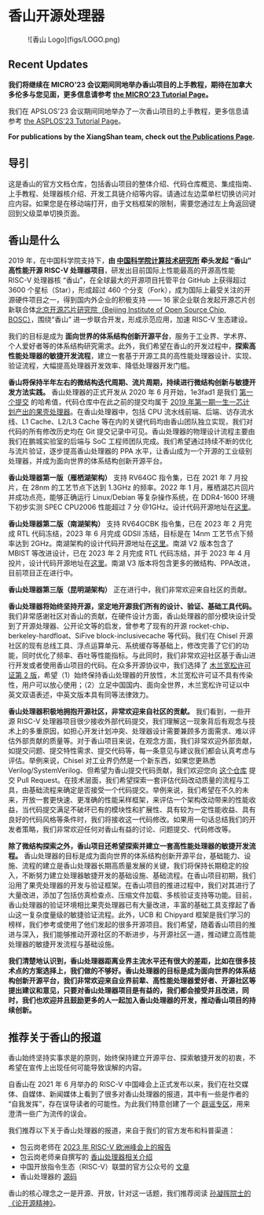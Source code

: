 # 香山开源处理器

<figure markdown>
![香山 Logo](figs/LOGO.png)
</figure>

## Recent Updates

**我们将继续在 MICRO'23 会议期间同地举办香山项目的上手教程，期待在加拿大多伦多与您见面，更多信息请参考 [the MICRO'23 Tutorial Page](tutorials/micro23.md)。**

我们在 APSLOS'23 会议期间同地举办了一次香山项目的上手教程，更多信息请参考 [the ASPLOS'23 Tutorial Page](tutorials/asplos23.md)。

**For publications by the XiangShan team, check out [the Publications Page](https://xiangshan-doc.readthedocs.io/zh_CN/latest/tutorials/publications/).**

## 导引

这是香山的官方文档仓库，包括香山项目的整体介绍、代码仓库概览、集成指南、上手教程、处理器核介绍、开发工具链介绍等内容。请通过左边菜单栏切换访问对应内容。如果您是在移动端打开，由于文档框架的限制，需要您通过左上角返回键回到父级菜单切换页面。

## 香山是什么

2019 年，在中国科学院支持下，**由 [中国科学院计算技术研究所](http://www.ict.ac.cn/) 牵头发起 “香山” 高性能开源 RISC-V 处理器项目**，研发出目前国际上性能最高的开源高性能 RISC-V 处理器核 “香山”，在全球最大的开源项目托管平台 GitHub 上获得超过 3600 个星标（Star），形成超过 460 个分支（Fork），成为国际上最受关注的开源硬件项目之一，得到国内外企业的积极支持 —— 16 家企业联合发起开源芯片创新联合体[北京开源芯片研究院（Beijing Institute of Open Source Chip, BOSC）](https://www.bosc.ac.cn/)，围绕“香山” 进一步联合开发，形成示范应用，加速 RISC-V 生态建设。


我们的目标是成为 **面向世界的体系结构创新开源平台**，服务于工业界、学术界、个人爱好者等的体系结构研究需求。此外，我们希望在香山的开发过程中，**探索高性能处理器的敏捷开发流程**，建立一套基于开源工具的高性能处理器设计、实现、验证流程，大幅提高处理器开发效率、降低处理器开发门槛。

**香山将保持半年左右的微结构迭代周期、流片周期，持续进行微结构创新与敏捷开发方法实践。** 香山处理器的正式开发从 2020 年 6 月开始，1e3fad1 是我们 [第一个提交](https://github.com/OpenXiangShan/XiangShan/commit/1e3fad102a1e42f73b646332d264923bfbe9c77e) 的哈希值，代码仓库中在此之前的提交均属于 [2019 年第一期一生一芯计划产出的果壳处理器](https://github.com/OSCPU/NutShell)。在香山处理器中，包括 CPU 流水线前端、后端、访存流水线、L1 Cache、L2/L3 Cache 等在内的关键代码均由香山团队独立实现，我们对代码的所有修改历史均在 Git 提交记录中可见。香山处理器的物理设计流程主要由我们在鹏城实验室的后端与 SoC 工程师团队完成。我们希望通过持续不断的优化与流片验证，逐步提高香山处理器的 PPA 水平，让香山成为一个开源的工业级别处理器，并成为面向世界的体系结构创新开源平台。

**香山处理器第一版（雁栖湖架构）** 支持 RV64GC 指令集，已在 2021 年 7 月投片，在 28nm 的工艺节点下达到 1.3GHz 的频率。2022 年 1 月，雁栖湖芯片回片并成功点亮，能够正确运行 Linux/Debian 等复杂操作系统，在 DDR4-1600 环境下初步实测 SPEC CPU2006 性能超过 7 分 @1GHz。设计代码开源地址在[这里](https://github.com/OpenXiangShan/XiangShan/releases/tag/v1.0)。

**香山处理器第二版（南湖架构）** 支持 RV64GCBK 指令集，已在 2023 年 2 月完成 RTL 代码冻结，2023 年 6 月完成 GDSII 冻结，目标是在 14nm 工艺节点下频率达到 2GHz。南湖架构的设计代码开源地址在[这里](https://github.com/OpenXiangShan/XiangShan/releases/tag/v2.0)。南湖 V2 版本包含了 MBIST 等改进设计，已在 2023 年 2 月完成 RTL 代码冻结，并于 2023 年 4 月投片，设计代码开源地址在[这里](https://github.com/OpenXiangShan/XiangShan/releases/tag/v2.1)。南湖 V3 版本将包含更多的微结构、PPA改进，目前项目正在进行中。

**香山处理器第三版（昆明湖架构）** 正在进行中，我们非常欢迎来自社区的贡献。

**香山处理器将始终坚持开源，坚定地开源我们所有的设计、验证、基础工具代码。** 我们非常感谢社区对香山的贡献，在硬件设计方面，香山处理器的部分模块设计受到了开源处理器、公开论文等的启发，曾参考了现有的开源 rocket-chip、berkeley-hardfloat、SiFive block-inclusivecache 等代码。我们在 Chisel 开源社区的现有总线工具、浮点运算单元、系统缓存等基础上，修改完善了它们的功能，同时优化了频率、吞吐等性能指标。与此同时，我们非常欢迎社区基于香山进行开发或者使用香山项目的代码。在众多开源协议中，我们选择了 [木兰宽松许可证第 2 版](http://license.coscl.org.cn/MulanPSL2)，希望（1）始终保持香山处理器的开放性，木兰宽松许可证不具有传染性，用户可以放心使用；（2）立足中国国内、面向全世界，木兰宽松许可证以中英文双语表述，中英文版本具有同等法律效力。

**香山处理器积极地拥抱开源社区，非常欢迎来自社区的贡献。** 我们看到，一些开源 RISC-V 处理器项目很少接收外部代码提交，我们理解这一现象背后有观念与技术上的多重原因，如担心开发计划冲突、处理器设计需要兼顾多方面需求、难以评估外部贡献的质量等。对于香山项目来说，在观念方面，我们非常欢迎外部贡献，如提交问题、提交特性需求、提交代码等，每一条意见与建议我们都会认真考虑与评估。举例来说，Chisel 对工业界仍然是一个新东西，如果您更熟悉 Verilog/SystemVerilog、但希望为香山提交代码贡献，我们欢迎您向 [这个仓库](https://github.com/OpenXiangShan/XS-Verilog-Library) 提交 Pull Request。在技术层面，我们希望探索一套评估代码改动质量的流程与工具，由基础流程来确定是否接受一个代码提交。举例来说，我们希望在不久的未来，开放一套更快速、更准确的性能采样框架，来评估一个架构改动带来的性能收益，当代码提交满足不破坏已有的模块性和扩展性、具有较为一定性能收益、具有良好的代码风格等条件时，我们将接收这一代码修改。如果用一句话总结我们的开发者策略，我们非常欢迎任何对香山有益的讨论、问题提交、代码修改等。

**除了微结构探索之外，香山项目还希望探索并建立一套高性能处理器的敏捷开发流程。** 香山处理器的目标是成为面向世界的体系结构创新开源平台，基础能力、设施、流程的建立是香山处理器长期高质量发展的关键，我们将保持长期稳定的投入，不断努力建立处理器敏捷开发的基础设施、基础流程。在香山项目初期，我们沿用了果壳处理器的开发与验证框架。在香山项目的推进过程中，我们对其进行了大量改进，添加了包括仿真检查点、压缩文件加载、多核验证支持等功能。目前，香山处理器的验证环境相比果壳处理器已有大量改进，丰富的基础工具支撑起了香山这一复杂度量级的敏捷验证流程。此外，UCB 和 Chipyard 框架是我们学习的榜样，我们参考或使用了他们发起的很多开源项目。我们希望，随着香山项目的推进与深入，我们能够推动开源社区的不断进步，与开源社区一道，推动建立高性能处理器的敏捷开发流程与基础设施。


**我们清楚地认识到，香山处理器距离业界主流水平还有很大的差距，比如在很多技术点的方案选择上，我们做的不够好。香山处理器的目标是成为面向世界的体系结构创新开源平台，我们非常欢迎来自业界前辈、高性能处理器爱好者、开源社区等提出建议和意见，只要对香山处理器项目是有益的，我们都会接受并且改进，同时，我们也欢迎并且鼓励更多的人一起加入香山处理器的开发，推动香山项目的持续创新。**


## 推荐关于香山的报道

香山始终坚持实事求是的原则，始终保持建立开源平台、探索敏捷开发的初衷，不希望在宣传上出现任何可能导致误解的内容。

自香山在 2021 年 6 月举办的 RISC-V 中国峰会上正式发布以来，我们在社交媒体、自媒体、新闻媒体上看到了很多对香山处理器的报道，其中有一些是作者的 “自我发挥”，存在误导读者的可能性。为此我们特意创建了一个 [辟谣专区](https://github.com/OpenXiangShan/XiangShan-doc/tree/main/clarifications)，用来澄清一些广为流传的误会。

我们推荐以下关于香山处理器的报道，来自于我们的官方发布和科普渠道：

- 包云岗老师在 [2023 年 RISC-V 欧洲峰会上的报告](https://mp.weixin.qq.com/s/v2zKCnQM2QCRaY8e0ZmuQA)
- 包云岗老师亲自撰写的 [香山处理器相关介绍](https://www.zhihu.com/question/466393646/answer/1955410750)
- 中国开放指令生态（RISC-V）联盟的官方公众号的 [文章](https://mp.weixin.qq.com/s/MAkxKZ1eS4UwBkvgD91Xng)
- 香山处理器的 [源码](https://github.com/OpenXiangShan)

香山的核心理念之一是开源、开放，针对这一话题，我们推荐阅读 [孙凝晖院士的《论开源精神》](https://mp.weixin.qq.com/s/1Irs9a0EKoB7P-J_4ju66A)。

